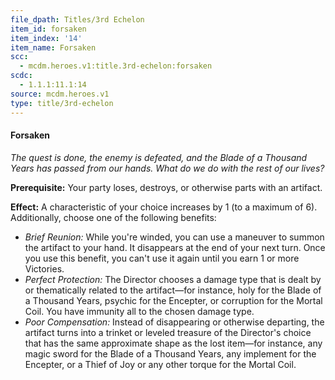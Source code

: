 ```yaml
---
file_dpath: Titles/3rd Echelon
item_id: forsaken
item_index: '14'
item_name: Forsaken
scc:
  - mcdm.heroes.v1:title.3rd-echelon:forsaken
scdc:
  - 1.1.1:11.1:14
source: mcdm.heroes.v1
type: title/3rd-echelon
---
```


#### Forsaken

*The quest is done, the enemy is defeated, and the Blade of a Thousand Years has passed from our hands. What do we do with the rest of our lives?*

**Prerequisite:** Your party loses, destroys, or otherwise parts with an artifact.

**Effect:** A characteristic of your choice increases by 1 (to a maximum of 6). Additionally, choose one of the following benefits:

- *Brief Reunion:* While you're winded, you can use a maneuver to summon the artifact to your hand. It disappears at the end of your next turn. Once you use this benefit, you can't use it again until you earn 1 or more Victories.
- *Perfect Protection:* The Director chooses a damage type that is dealt by or thematically related to the artifact—for instance, holy for the Blade of a Thousand Years, psychic for the Encepter, or corruption for the Mortal Coil. You have immunity all to the chosen damage type.
- *Poor Compensation:* Instead of disappearing or otherwise departing, the artifact turns into a trinket or leveled treasure of the Director's choice that has the same approximate shape as the lost item—for instance, any magic sword for the Blade of a Thousand Years, any implement for the Encepter, or a Thief of Joy or any other torque for the Mortal Coil.
